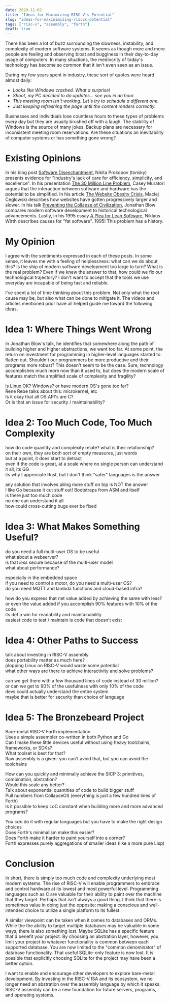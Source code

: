 ```yaml
---
date: 2020-11-02
title: "Ideas for Maximizing RISC-V's Potential"
slug: "ideas-for-maxinimizing-riscvs-potential"
tags: ["risc-v", "assembly", "forth"]
draft: true
---
```

There has been a lot of buzz surrounding the slowness, instability, and complexity of modern software systems.
It seems as though more and more people are feeling and observing bloat and bugginess in their day-to-day usage of computers.
In many situations, the mediocrity of today's technology has become so common that it isn't even seen as an issue.

During my few years spent in industry, these sort of quotes were heard almost daily:

* *Looks like Windows crashed. What a surprise!*
* *Shoot, my PC decided to do updates... see you in an hour.*
* *This meeting room isn't working. Let's try to schedule a different one.*
* *Just keeping refreshing the page until the content renders correctly.*

Businesses and individuals lose countless hours to these types of problems every day but they are usually brushed off with a laugh.
The stability of Windows is the source of many jokes.
Backup plans are necessary for inconsistent meeting room reservations.
Are these situations an inevitability of computer systems or has something gone wrong?

# Existing Opinions
In his blog post [Software Disenchantment](https://tonsky.me/blog/disenchantment/), Nikita Prokopov (tonsky) presents evidence for "industry's lack of care for efficiency, simplicity, and excellence".
In his presentation [The 30 Million Line Problem](https://caseymuratori.com/blog_0031), Casey Muratori argues that the interaction between software and hardware has the potential to be simplified.
In his article [The Website Obesity Crisis](https://idlewords.com/talks/website_obesity.htm), Maciej Ceglowski describes how websites have gotten progressively larger and slower.
In his talk [Preventing the Collapse of Civilization](https://www.youtube.com/watch?v=pW-SOdj4Kkk), Jonathan Blow compares modern software development to historical technological advancements.
Lastly, in his 1995 essay  [A Plea for Lean Software](https://cr.yp.to/bib/1995/wirth.pdf), Niklaus Wirth describes causes for "fat software".
1995!
This problem has a history.

# My Opinion
I agree with the sentiments expressed in each of these posts.
In some sense, it leaves me with a feeling of helplessness: what can we do about this?
Is the ship of modern software development too large to turn?
What is the real problem?
Even if we knew the answer to that, how could we fix our technological trajectory?
I don't want to accept that the tools we use everyday are incapable of being fast and reliable.

I've spent a lot of time thinking about this problem.
Not only what the root cause may be, but also what can be done to mitigate it.
The videos and articles mentioned prior have all helped guide me toward the following ideas.

# Idea 1: Where Things Went Wrong
In Jonathan Blow's talk, he identifies that somewhere along the path of building higher and higher abstractions, we went too far.
At some point, the return on investment for programming in higher-level languages started to flatten out.
Shouldn't our programmers be more productive and their programs more robust?
This doesn't seem to be the case.
Sure, technology accomplishes much more now than it used to, but does the modern scale of features match the amplified scale of complexity and fragility?

is Linux OK? Windows? or have modern OS's gone too far?  
Rene Rebe talks about this: microkernel, etc  
Is it okay that all OS API's are C?  
Or is that an issue for security / maintainability?  

# Idea 2: Too Much Code, Too Much Complexity
how do code quantity and complexity relate? what is their relationship?  
on their own, they are both sort of empty measures, just words  
but at a point, it does start to detract  
even if the code is great, at a scale where no single person can understand it all, its GG  
its why I appreciate Rust, but I don't think "safer" languages is the answer  

any solution that involves piling more stuff on top is NOT the answer  
I like Go because it cut stuff out! Bootstraps from ASM and itself  
is there just too much code  
no one can understand it all  
how could cross-cutting bugs ever be fixed  

# Idea 3: What Makes Something Useful?
do you need a full multi-user OS to be useful  
what about a webserver?  
is that _less_ secure because of the multi-user model  
what about performance?  

especially in the embedded space  
if you need to control a motor, do you need a multi-user OS?  
do you need MQTT and lambda functions and cloud-based infra?  

how do you express that net value added by achieving the same with less?  
or even the value added if you accomplish 90% features with 10% of the code  
its def a win for readability and maintainability  
easiest code to test / maintain is code that doesn't exist  

# Idea 4: Other Paths to Success
talk about investing in RISC-V assembly  
does portability matter as much here?  
plopping Linux on RISC-V would waste some potential  
what other ways are there to achieve interactivity and solve problems?  

can we get there with a few thousand lines of code instead of 30 million?  
or can we get to 90% of the usefulness with only 10% of the code  
devs could actually understand the entire system  
maybe that is better for security than choice of language  

# Idea 5: The Bronzebeard Project
Bare-metal RISC-V Forth implementation  
Uses a simple assembler co-written in both Python and Go  
Can I make these little devices useful without using heavy toolchains, frameworks, or SDKs?  
What toolset is best for that?  
Raw assembly is a given: you can't avoid that, but you can avoid the toolchains  

How can you quickly and minimally achieve the SICP 3: primitives, combination, abstration?  
Would this scale any better?  
Talk about exponential quantities of code to build bigger stuff  
Pull numbers from CollapseOS (everything is just a few hundred lines of Forth)  
Is it possible to keep LoC constant when building more and more advanced programs?  

You _can_ do it with regular languages but you have to make the right design choices  
Does Forth's minimalism make this easier?  
Does Forth make it harder to paint yourself into a corner?  
Forth expresses purely aggregations of smaller ideas (like a more pure Lisp)  

# Conclusion
In short, there is simply too much code and complexity underlying most modern systems.
The rise of RISC-V will enable programmers to embrace and control hardware at its lowest and most powerful level.
Programming languages such as C are valuable for their ability to paint over the machine that they target.
Perhaps that isn't always a good thing.
I think that there is sometimes value in doing just the opposite: making a conscious and well-intended choice to utilize a single platform to its fullest.

A similar viewpoint can be taken when it comes to databases and ORMs.
While the the ability to target multiple databases may be valuable in some ways, there is also something lost.
Maybe SQLite has a specific feature that'd benefit your project.
By choosing an abstration layer, however, you limit your project to whatever functionality is common between each supported database.
You are now limited to the "common denominator" of database functionality.
That useful SQLite-only feature is now lost.
It is possible that explicitly choosing SQLite for the project may have been a better option.

I want to enable and encourage other developers to explore bare-metal development.
By investing in the RISC-V ISA and its ecosystem, we no longer need an abstration over the assembly language by which it speaks.
RISC-V assembly can be a new foundation for future servers, programs, and operating systems.
